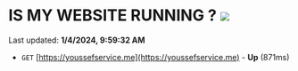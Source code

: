 # IS MY WEBSITE RUNNING ? [![](https://img.shields.io/static/v1?label=Sponsor&message=%E2%9D%A4&logo=GitHub&color=%23fe8e86)](https://github.com/sponsors/<username>)

Last updated: **1/4/2024, 9:59:32 AM**

- `GET` [https://youssefservice.me](https://youssefservice.me) - **Up** (871ms)
